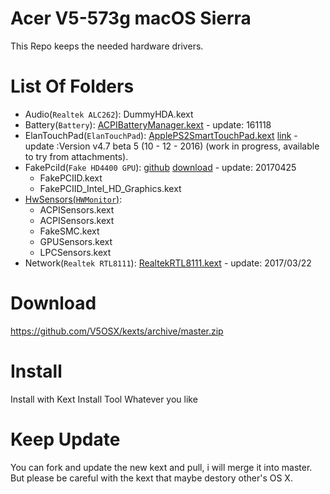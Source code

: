 Acer V5-573g macOS Sierra
===========================

This Repo keeps the needed hardware drivers.

List Of Folders
===============

- Audio(`Realtek ALC262`): DummyHDA.kext
- Battery(`Battery`): [ACPIBatteryManager.kext](https://bitbucket.org/RehabMan/os-x-acpi-battery-driver/downloads/) - update: 161118
- ElanTouchPad(`ElanTouchPad`): [ApplePS2SmartTouchPad.kext](http://forum.osxlatitude.com/index.php?/topic/1948-elan-focaltech-and-synaptics-smart-touchpad-driver-mac-os-x/) [link](https://applelife.ru/threads/elan-focaltech-and-synaptics-smart-touchpad-driver-mac-os-x.207992/) - update :Version v4.7 beta 5 (10 - 12 - 2016) (work in progress, available to try from attachments).
- FakePciId(`Fake HD4400 GPU`): [github](https://github.com/RehabMan/OS-X-Fake-PCI-ID) [download](https://bitbucket.org/RehabMan/os-x-fake-pci-id/downloads/) - update: 20170425
    * FakePCIID.kext      
    * FakePCIID_Intel_HD_Graphics.kext
- [HwSensors(`HWMonitor`)](http://www.hwsensors.com/releases): 
    * ACPISensors.kext
    * ACPISensors.kext
    * FakeSMC.kext
    * GPUSensors.kext
    * LPCSensors.kext
- Network(`Realtek RTL8111`): [RealtekRTL8111.kext](https://bitbucket.org/RehabMan/os-x-realtek-network/downloads/) - update: 2017/03/22

Download
========

https://github.com/V5OSX/kexts/archive/master.zip

Install
=======

Install with Kext Install Tool Whatever you like

Keep Update
===========

You can fork and update the new kext and pull, i will merge it into master.
But please be careful with the kext that maybe destory other's OS X.


